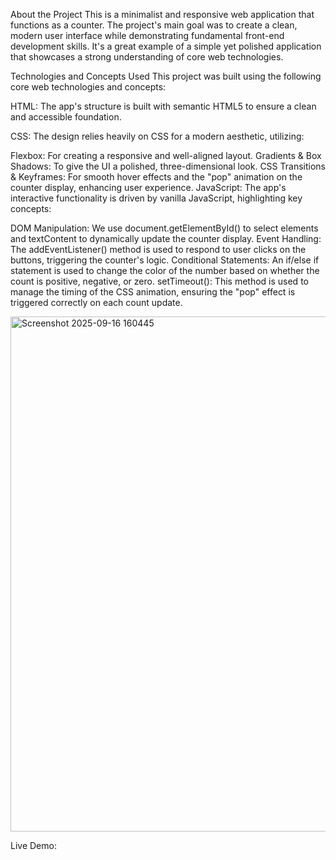 About the Project
This is a minimalist and responsive web application that functions as a counter. The project's main goal was to create a clean, modern user interface while demonstrating fundamental front-end development skills. It's a great example of a simple yet polished application that showcases a strong understanding of core web technologies.

Technologies and Concepts Used
This project was built using the following core web technologies and concepts:

HTML: The app's structure is built with semantic HTML5 to ensure a clean and accessible foundation.

CSS: The design relies heavily on CSS for a modern aesthetic, utilizing:

Flexbox: For creating a responsive and well-aligned layout.
Gradients & Box Shadows: To give the UI a polished, three-dimensional look.
CSS Transitions & Keyframes: For smooth hover effects and the "pop" animation on the counter display, enhancing user experience.
JavaScript: The app's interactive functionality is driven by vanilla JavaScript, highlighting key concepts:

DOM Manipulation: We use document.getElementById() to select elements and textContent to dynamically update the counter display.
Event Handling: The addEventListener() method is used to respond to user clicks on the buttons, triggering the counter's logic.
Conditional Statements: An if/else if statement is used to change the color of the number based on whether the count is positive, negative, or zero.
setTimeout(): This method is used to manage the timing of the CSS animation, ensuring the "pop" effect is triggered correctly on each count update.

<img width="1522" height="824" alt="Screenshot 2025-09-16 160445" src="https://github.com/user-attachments/assets/93f872b5-0510-4928-96fe-feac2026c77d" />

Live Demo:
